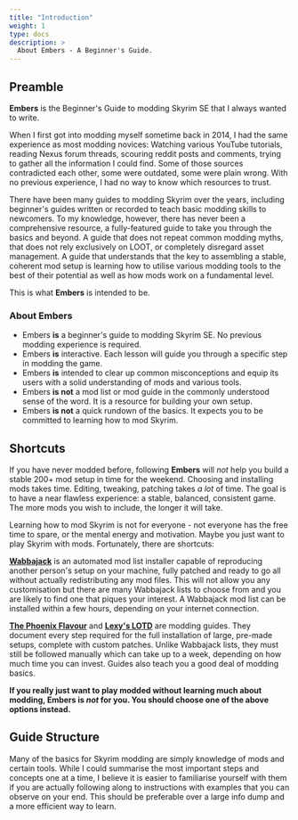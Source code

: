 ```yaml
---
title: "Introduction"
weight: 1
type: docs
description: >
  About Embers - A Beginner's Guide.
---
```


## Preamble

**Embers** is the Beginner's Guide to modding Skyrim SE that I always wanted to write.

When I first got into modding myself sometime back in 2014, I had the same experience as most modding novices: Watching various YouTube tutorials, reading Nexus forum threads, scouring reddit posts and comments, trying to gather all the information I could find. Some of those sources contradicted each other, some were outdated, some were plain wrong. With no previous experience, I had no way to know which resources to trust.

There have been many guides to modding Skyrim over the years, including beginner's guides written or recorded to teach basic modding skills to newcomers. To my knowledge, however, there has never been a comprehensive resource, a fully-featured guide to take you through the basics and beyond. A guide that does not repeat common modding myths, that does not rely exclusively on LOOT, or completely disregard asset management. A guide that understands that the key to assembling a stable, coherent mod setup is learning how to utilise various modding tools to the best of their potential as well as how mods work on a fundamental level.

This is what **Embers** is intended to be.

### About Embers

- Embers **is** a beginner's guide to modding Skyrim SE. No previous modding experience is required.
- Embers **is** interactive. Each lesson will guide you through a specific step in modding the game.
- Embers **is** intended to clear up common misconceptions and equip its users with a solid understanding of mods and various tools. 
- Embers **is not** a mod list or mod guide in the commonly understood sense of the word. It is a resource for building your own setup.
- Embers **is not** a quick rundown of the basics. It expects you to be committed to learning how to mod Skyrim.

## Shortcuts

If you have never modded before, following **Embers** will *not* help you build a stable 200+ mod setup in time for the weekend. Choosing and installing mods takes time. Editing, tweaking, patching takes *a lot* of time. The goal is to have a near flawless experience: a stable, balanced, consistent game. The more mods you wish to include, the longer it will take.

Learning how to mod Skyrim is not for everyone - not everyone has the free time to spare, or the mental energy and motivation. Maybe you just want to play Skyrim with mods. Fortunately, there are shortcuts:

[**Wabbajack**](https://www.wabbajack.org/#/) is an automated mod list installer capable of reproducing another person's setup on your machine, fully patched and ready to go all without actually redistributing any mod files. This will not allow you any customisation but there are many Wabbajack lists to choose from and you are likely to find one that piques your interest. A Wabbajack mod list can be installed within a few hours, depending on your internet connection.

[**The Phoenix Flavour**](/tpf/) and [**Lexy's LOTD**](https://lexyslotd.com/) are modding guides. They document every step required for the full installation of large, pre-made setups, complete with custom patches. Unlike Wabbajack lists, they must still be followed manually which can take up to a week, depending on how much time you can invest. Guides also teach you a good deal of modding basics.

**If you really just want to play modded without learning much about modding, Embers is *not* for you. You should choose one of the above options instead.**

## Guide Structure

Many of the basics for Skyrim modding are simply knowledge of mods and certain tools. While I could summarise the most important steps and concepts one at a time, I believe it is easier to familiarise yourself with them if you are actually following along to instructions with examples that you can observe on your end. This should be preferable over a large info dump and a more efficient way to learn.
